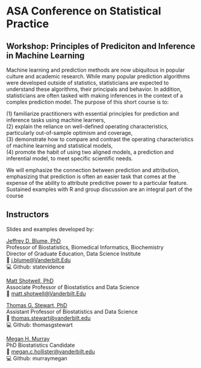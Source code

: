 # ASA Conference on Statistical Practice
## Workshop: Principles of Prediciton and Inference in Machine Learning 

Machine learning and prediction methods are now ubiquitous in popular culture and academic research. While many popular prediction algorithms were developed outside of statistics, statisticians are expected to understand these algorithms, their principals and behavior. In addition, statisticians are often tasked with making inferences in the context of a complex prediction model. The purpose of this short course is to:

(1)	familiarize practitioners with essential principles for prediction and inference tasks using machine learners,   
(2)	explain the reliance on well-defined operating characteristics, particularly out-of-sample optimism and coverage,  
(3)	demonstrate how to compare and contrast the operating characteristics of machine learning and statistical models,  
(4)	promote the habit of using two aligned models, a prediction and inferential model, to meet specific scientific needs.   

We will emphasize the connection between prediction and attribution, emphasizing that prediction is often an easier task that comes at the expense of the ability to attribute predictive power to a particular feature. Sustained examples with R and group discussion are an integral part of the course

## Instructors

Slides and examples developed by:

[Jeffrey D. Blume, PhD](https://www.vumc.org/biostatistics/person/jeffrey-d-blume-phd)  
Professor of Biostatistics, Biomedical Informatics, Biochemistry  
Director of Graduate Education, Data Science Institute  
:e-mail: j.blume@Vanderbilt.Edu    
:computer: Github: statevidence  

[Matt Shotwell, PhD](https://www.vumc.org/biostatistics/person/matt-shotwell-phd)  
Associate Professor of Biostatistics and Data Science   
:e-mail: matt.shotwell@Vanderbilt.Edu  

[Thomas G. Stewart, PhD](http://biostat.app.vumc.org/wiki/Main/ThomasStewart)  
Assistant Professor of Biostatistics and Data Science    
:e-mail: thomas.stewart@vanderbilt.edu  
:computer: Github: thomasgstewart  

[Megan H. Murray](https://www.meganhmurray.com/)  
PhD Biostatistics Candidate   
:e-mail: megan.c.hollister@vanderbilt.edu  
:computer: Github: murraymegan  

